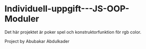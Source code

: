 # Individuell-uppgift---JS-OOP-Moduler

Det här projektet är poker spel och konstruktorfunktion för rgb color.

Project by Abubakar Abdulkader
